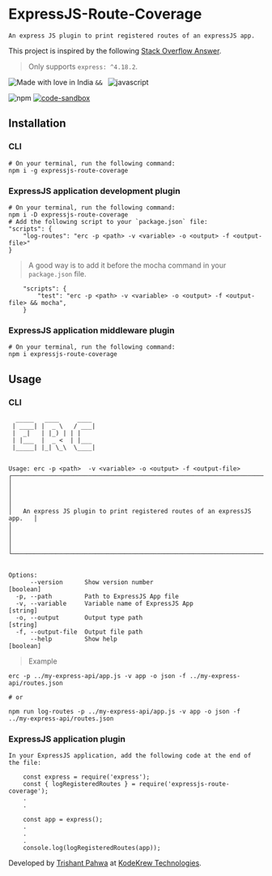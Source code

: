 # ExpressJS-Route-Coverage
    An express JS plugin to print registered routes of an expressJS app.
    
This project is inspired by the following [Stack Overflow Answer](https://stackoverflow.com/a/46397967/6072570).

> Only supports `express: ^4.18.2`.

![Made with love in India](https://madewithlove.now.sh/in?heart=true&template=for-the-badge) `&& ` ![javascript](https://img.shields.io/badge/JavaScript-323330?style=for-the-badge&logo=javascript&logoColor=F7DF1E)

![npm](https://img.shields.io/npm/dw/expressjs-route-coverage?style=for-the-badge)
[![code-sandbox](https://img.shields.io/badge/Codesandbox-000000?style=for-the-badge&logo=CodeSandbox&logoColor=white)](https://codesandbox.io/p/sandbox/billowing-violet-x2vit4)

## Installation

### CLI
    # On your terminal, run the following command:
    npm i -g expressjs-route-coverage

### ExpressJS application development plugin
    # On your terminal, run the following command:
    npm i -D expressjs-route-coverage
    # Add the following script to your `package.json` file:
    "scripts": {
        "log-routes": "erc -p <path> -v <variable> -o <output> -f <output-file>"
    }

> A good way is to add it before the mocha command in your `package.json` file.
```
    "scripts": {
        "test": "erc -p <path> -v <variable> -o <output> -f <output-file> && mocha",
    }
```

### ExpressJS application middleware plugin
    # On your terminal, run the following command:
    npm i expressjs-route-coverage


## Usage

### CLI
```
  _____   ____     ____ 
 | ____| |  _ \   / ___|
 |  _|   | |_) | | |    
 | |___  |  _ <  | |___ 
 |_____| |_| \_\  \____|
                        

Usage: erc -p <path>  -v <variable> -o <output> -f <output-file>
┌──────────────────────────────────────────────────────────────────────────┐
│                                                                          │
│                                                                          │
│   An express JS plugin to print registered routes of an expressJS app.   │
│                                                                          │
│                                                                          │
└──────────────────────────────────────────────────────────────────────────┘


Options:
      --version      Show version number                               [boolean]
  -p, --path         Path to ExpressJS App file
  -v, --variable     Variable name of ExpressJS App                     [string]
  -o, --output       Output type path                                   [string]
  -f, --output-file  Output file path
      --help         Show help                                         [boolean]
```
> Example

    erc -p ../my-express-api/app.js -v app -o json -f ../my-express-api/routes.json
    
    # or
    
    npm run log-routes -p ../my-express-api/app.js -v app -o json -f ../my-express-api/routes.json

### ExpressJS application plugin
    In your ExpressJS application, add the following code at the end of the file:
```
    const express = require('express');
    const { logRegisteredRoutes } = require('expressjs-route-coverage');
    .
    .

    const app = express();
    .
    .
    .
    console.log(logRegisteredRoutes(app));
```


Developed by [Trishant Pahwa](https://trishantpahwa.me) at [KodeKrew Technologies](https://kodekrew.com).